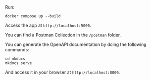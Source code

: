 Run:
```
docker compose up --build
```

Access the app at `http://localhost:5000`.


You can find a Postman Collection in the `/postman` folder.

You can generate the OpenAPI documentation by doing the following commands:
```commandline
cd mkdocs
mkdocs serve
```

And access it in your browser at `http://localhost:8000`.